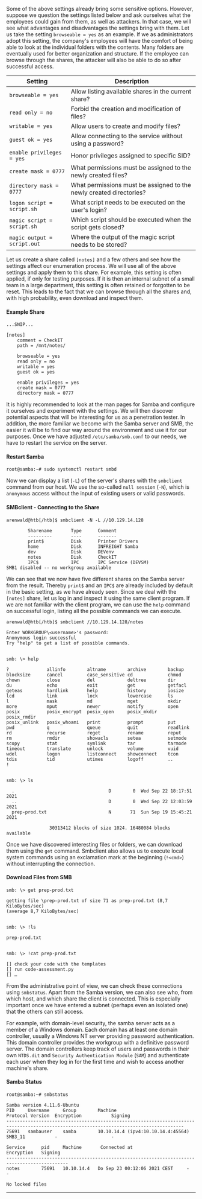 Some of the above settings already bring some sensitive options. However, suppose we question the settings listed below and ask ourselves what the employees could gain from them, as well as attackers. In that case, we will see what advantages and disadvantages the settings bring with them. Let us take the setting `browseable = yes` as an example. If we as administrators adopt this setting, the company's employees will have the comfort of being able to look at the individual folders with the contents. Many folders are eventually used for better organization and structure. If the employee can browse through the shares, the attacker will also be able to do so after successful access.

| **Setting**                 | **Description**                                                     |
| --------------------------- | ------------------------------------------------------------------- |
| `browseable = yes`          | Allow listing available shares in the current share?                |
| `read only = no`            | Forbid the creation and modification of files?                      |
| `writable = yes`            | Allow users to create and modify files?                             |
| `guest ok = yes`            | Allow connecting to the service without using a password?           |
| `enable privileges = yes`   | Honor privileges assigned to specific SID?                          |
| `create mask = 0777`        | What permissions must be assigned to the newly created files?       |
| `directory mask = 0777`     | What permissions must be assigned to the newly created directories? |
| `logon script = script.sh`  | What script needs to be executed on the user's login?               |
| `magic script = script.sh`  | Which script should be executed when the script gets closed?        |
| `magic output = script.out` | Where the output of the magic script needs to be stored?            |
Let us create a share called `[notes]` and a few others and see how the settings affect our enumeration process. We will use all of the above settings and apply them to this share. For example, this setting is often applied, if only for testing purposes. If it is then an internal subnet of a small team in a large department, this setting is often retained or forgotten to be reset. This leads to the fact that we can browse through all the shares and, with high probability, even download and inspect them.

#### Example Share

```shell-session
...SNIP...

[notes]
	comment = CheckIT
	path = /mnt/notes/

	browseable = yes
	read only = no
	writable = yes
	guest ok = yes

	enable privileges = yes
	create mask = 0777
	directory mask = 0777
```

It is highly recommended to look at the man pages for Samba and configure it ourselves and experiment with the settings. We will then discover potential aspects that will be interesting for us as a penetration tester. In addition, the more familiar we become with the Samba server and SMB, the easier it will be to find our way around the environment and use it for our purposes. Once we have adjusted `/etc/samba/smb.conf` to our needs, we have to restart the service on the server.

#### Restart Samba

```shell-session
root@samba:~# sudo systemctl restart smbd
```

Now we can display a list (`-L`) of the server's shares with the `smbclient` command from our host. We use the so-called `null session` (`-N`), which is `anonymous` access without the input of existing users or valid passwords.

#### SMBclient - Connecting to the Share

```shell-session
arenwald@htb[/htb]$ smbclient -N -L //10.129.14.128

        Sharename       Type      Comment
        ---------       ----      -------
        print$          Disk      Printer Drivers
        home            Disk      INFREIGHT Samba
        dev             Disk      DEVenv
        notes           Disk      CheckIT
        IPC$            IPC       IPC Service (DEVSM)
SMB1 disabled -- no workgroup available
```

We can see that we now have five different shares on the Samba server from the result. Thereby `print$` and an `IPC$` are already included by default in the basic setting, as we have already seen. Since we deal with the `[notes]` share, let us log in and inspect it using the same client program. If we are not familiar with the client program, we can use the `help` command on successful login, listing all the possible commands we can execute.

```shell-session
arenwald@htb[/htb]$ smbclient //10.129.14.128/notes

Enter WORKGROUP\<username>'s password: 
Anonymous login successful
Try "help" to get a list of possible commands.


smb: \> help

?              allinfo        altname        archive        backup         
blocksize      cancel         case_sensitive cd             chmod          
chown          close          del            deltree        dir            
du             echo           exit           get            getfacl        
geteas         hardlink       help           history        iosize         
lcd            link           lock           lowercase      ls             
l              mask           md             mget           mkdir          
more           mput           newer          notify         open           
posix          posix_encrypt  posix_open     posix_mkdir    posix_rmdir    
posix_unlink   posix_whoami   print          prompt         put            
pwd            q              queue          quit           readlink       
rd             recurse        reget          rename         reput          
rm             rmdir          showacls       setea          setmode        
scopy          stat           symlink        tar            tarmode        
timeout        translate      unlock         volume         vuid           
wdel           logon          listconnect    showconnect    tcon           
tdis           tid            utimes         logoff         ..             
!            


smb: \> ls

  .                                   D        0  Wed Sep 22 18:17:51 2021
  ..                                  D        0  Wed Sep 22 12:03:59 2021
  prep-prod.txt                       N       71  Sun Sep 19 15:45:21 2021

                30313412 blocks of size 1024. 16480084 blocks available
```

Once we have discovered interesting files or folders, we can download them using the `get` command. Smbclient also allows us to execute local system commands using an exclamation mark at the beginning (`!<cmd>`) without interrupting the connection.

#### Download Files from SMB

```shell-session
smb: \> get prep-prod.txt 

getting file \prep-prod.txt of size 71 as prep-prod.txt (8,7 KiloBytes/sec) 
(average 8,7 KiloBytes/sec)


smb: \> !ls

prep-prod.txt


smb: \> !cat prep-prod.txt

[] check your code with the templates
[] run code-assessment.py
[] …	
```

From the administrative point of view, we can check these connections using `smbstatus`. Apart from the Samba version, we can also see who, from which host, and which share the client is connected. This is especially important once we have entered a subnet (perhaps even an isolated one) that the others can still access.

For example, with domain-level security, the samba server acts as a member of a Windows domain. Each domain has at least one domain controller, usually a Windows NT server providing password authentication. This domain controller provides the workgroup with a definitive password server. The domain controllers keep track of users and passwords in their own `NTDS.dit` and `Security Authentication Module` (`SAM`) and authenticate each user when they log in for the first time and wish to access another machine's share.

#### Samba Status

```shell-session
root@samba:~# smbstatus

Samba version 4.11.6-Ubuntu
PID     Username     Group        Machine                                   Protocol Version  Encryption           Signing              
----------------------------------------------------------------------------------------------------------------------------------------
75691   sambauser    samba        10.10.14.4 (ipv4:10.10.14.4:45564)      SMB3_11           -                    -                    

Service      pid     Machine       Connected at                     Encryption   Signing     
---------------------------------------------------------------------------------------------
notes        75691   10.10.14.4   Do Sep 23 00:12:06 2021 CEST     -            -           

No locked files
```

---